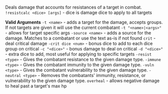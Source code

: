 Deals damage that accounts for resistances of a target in combat.
`!resistcalc <dice> [args]` - dice is damage dice to apply to all targets

**__Valid Arguments__**
`-t <name>` - adds a target for the damage, accepts groups. If not targets are given it will use the current combatant
`-t "<name>|<args>"` - allows for target specific args
`-source <name>` - adds a source for the damage. Matches to a combatant or use the text as-is if not found
`crit` - deal critical damage
`-crit dice <num>` - bonus dice to add to each dice group on critical
`-c "<dice>"` - bonus damage to deal on critical
`-d "<dice>"` - extra dice to add, most useful for applying to specific targets
`-resist <type>` - Gives the combatant resistance to the given damage type.
`-immune <type>` - Gives the combatant immunity to the given damage type.
`-vuln <type>` - Gives the combatant vulnerability to the given damage type.
`-neutral <type>` - Removes the combatants' immunity, resistance, or vulnerability to the given damage type.
`overheal` - allows negative damage to heal past a target's max hp